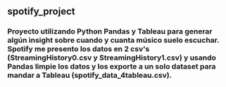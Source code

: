 ## spotify_project
### Proyecto utilizando Python Pandas y Tableau para generar algún insight sobre cuando y cuanta músico suelo escuchar. Spotify me presento los datos en 2 csv's (StreamingHistory0.csv y StreamingHistory1.csv) y usando Pandas limpie los datos y los exporte a un solo dataset para mandar a Tableau (spotify_data_4tableau.csv). 
